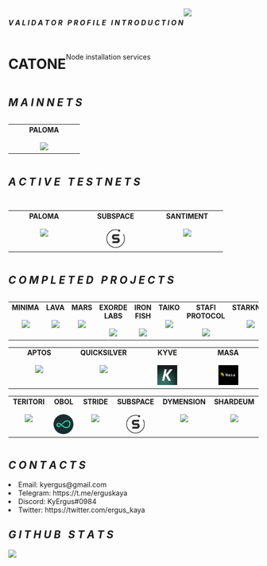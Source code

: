 # 
<div align="center">
  <div style="display: flex; align-items: flex-start;">
  <h4><b><i>V A L I D A T O R &nbsp; P R O F I L E &nbsp; I N T R O D U C T I O N</b></i></h4>
    <img align="top" src="https://komarev.com/ghpvc/?username=catone&color=blueviolet"/>
<br />
<br />
  </div>
</div>

<div align="center">
  <div style="display: flex; align-items: flex-start;">
  <br />
<h1>CATONE</h1>
<br />
<br />
Node installation services
  </div>
</div>

<div align="center">
  <div style="display: flex; align-items: flex-start;">
  <h2><i>M A I N N E T S</i></h2>
  </div>
</div>

<table width="350px" align="center">
    <tbody>
        <tr valign="top">
            <td width="130px" align="center">
            <span><strong>PALOMA</strong></span><br><br />
            <a href="https://explorers.acloud.pp.ua/paloma-mainnet/staking/palomavaloper10y227j9d09pckexy32v2gckerj9a0kcewgf7xy" target="_blank" rel="noopener noreferrer">
            <img height="40px" src="https://pbs.twimg.com/profile_images/1569871676233613313/lP_WJgdC_400x400.jpg"> </a>
            </td>
        </tr>
    </tbody>
</table>


<div align="center">
  <div style="display: flex; align-items: flex-start;">
  <h2><i>A C T I V E &nbsp; T E S T N E T S</i></h2>
  </div>
</div>
<table width="320px" align="center">
    <tbody>
        <tr valign="top">
          </tr>
    </tbody>
</table>
<table width="320px" align="center">
    <tbody>
        <tr valign="top">
            <td width="130px" align="center">
            <span><strong>PALOMA</strong></span><br><br />
            <a href="https://explorers.acloud.pp.ua/paloma-testnet/staking/palomavaloper10y227j9d09pckexy32v2gckerj9a0kcewgf7xy" target="_blank" rel="noopener noreferrer">
            <img height="40px" src="https://pbs.twimg.com/profile_images/1569871676233613313/lP_WJgdC_400x400.jpg"> </a>
            </td>
            <td width="130px" align="center">
            <span><strong>SUBSPACE</strong></span><br><br />
            <a href="https://telemetry.subspace.network/#list/0x92e91e657747c41eeabed5129ff51689d2e935b9f6abfbd5dfcb2e1d0d035095" target="_blank" rel="noopener noreferrer">
            <img height="40px" src="https://github.com/VitaValeriya/explorer/blob/master/public/logos/Subspace.jfif"> </a>
            </td>
          <td width="130px" align="center">
            <span><strong>SANTIMENT</strong></span><br><br />
            <a href="https://sanr.network/" target="_blank" rel="noopener noreferrer">
            <img height="40px" src="https://pbs.twimg.com/profile_images/1036525323569967104/5JLmbTRo_400x400.jpg"> </a>
            </td>
        </tr>
    </tbody>
</table>

<div align="center">
  <div style="display: flex; align-items: flex-start;">
  <h2><i>C O M P L E T E D &nbsp; P R O J E C T S</i></h2>
  </div>
</div>
<table width="320px" align="center">
    <tbody>
        <tr valign="top">
            <td width="130px" align="center">
            <span><strong>MINIMA</strong></span><br><br />
            <a href="https://www.minima.global/" target="_blank" rel="noopener noreferrer">
            <img height="40px" src="https://pbs.twimg.com/profile_images/1614917590970679299/VHANyjFy_400x400.png"> </a>
            </td>
            <td width="130px" align="center">
            <span><strong>LAVA</strong></span><br><br />
            <a href="https://lava.explorers.guru/validator/lava@valoper1anhrz0zxwm030y5afjulvjnc97r8k0yxq4fqz6" target="_blank" rel="noopener noreferrer">
            <img height="40px" src="https://pbs.twimg.com/profile_images/1628433459977850882/l4oqDz8R_400x400.jpg"> </a>
            </td>
            <td width="130px" align="center">
            <span><strong>MARS</strong></span><br><br />
            <a href="https://testnet.mars.explorers.guru/validator/marsvaloper1u20rw2zlw3whwahxmxypslm505qmf2axjduvky" target="_blank" rel="noopener noreferrer">
            <img height="40px" src="https://github.com/VitaValeriya/explorer/blob/master/public/logos/mars.png"> </a>
            </td>
            <td width="130px" align="center">
            <span><strong>EXORDE LABS</strong></span><br><br />
            <a href="https://exorde.network/" target="_blank" rel="noopener noreferrer">
            <img height="40px" src="https://pbs.twimg.com/profile_images/1486712389777068043/tXqjiR3t_400x400.jpg"> </a>
            </td>
            <td width="130px" align="center">
            <span><strong>IRON FISH</strong></span><br><br />
            <a href="https://ironfish.network/" target="_blank" rel="noopener noreferrer">
            <img height="40px" src="https://pbs.twimg.com/profile_images/1367581984986296320/kxDDjheA_400x400.jpg"> </a>
            </td>
            <td width="130px" align="center">
            <span><strong>TAIKO</strong></span><br><br />
            <a href="https://l2explorer.a1.taiko.xyz/address/0xd226E41946EaCcaf40F68F6B9E9920dA40C04EF4/validations#address-tabs" target="_blank" rel="noopener noreferrer">
            <img height="40px" src="https://pbs.twimg.com/profile_images/1601055081675325440/ycMVxfJt_400x400.jpg"> </a>
            </td>
            <td width="130px" align="center">
            <span><strong>STAFI PROTOCOL</strong></span><br><br />
            <a href="https://www.stafi.io/" target="_blank" rel="noopener noreferrer">
            <img height="40px" src="https://pbs.twimg.com/profile_images/1641769104821596165/a1DFjWRp_400x400.png"> </a>
            </td>
            <td width="130px" align="center">
            <span><strong>STARKNET</strong></span><br><br />
            <a href="https://starkware.co/starknet/" target="_blank" rel="noopener noreferrer">
            <img height="40px" src="https://pbs.twimg.com/profile_images/1656626805816565763/WyFDMG6u_400x400.png"> </a>
            </td>
          </tr>
    </tbody>
</table>
<table width="320px" align="center">
    <tbody>
        <tr valign="top">
            <td width="130px" align="center">
            <span><strong>APTOS</strong></span><br><br />
            <a href="https://aptoslabs.com/" target="_blank" rel="noopener noreferrer">
            <img height="40px" src="https://pbs.twimg.com/profile_images/1556801889282686976/tuHF27-8_400x400.jpg"> </a>
            </td>
            <td width="130px" align="center">
            <span><strong>QUICKSILVER</strong></span><br><br />
            <a href="https://app.quicksilver.zone/" target="_blank" rel="noopener noreferrer">
            <img height="40px" src="https://pbs.twimg.com/profile_images/1488798003473358848/V2gPwVeO_400x400.jpg"> </a>
            </td>
            <td width="130px" align="center">
            <span><strong>KYVE</strong></span><br><br />
            <a href="https://www.kyve.network" target="_blank" rel="noopener noreferrer">
            <img height="40px" src="https://github.com/VitaValeriya/explorer/blob/master/public/logos/Kyve.png"> </a>
            </td>
            <td width="130px" align="center">
            <span><strong>MASA</strong></span><br><br />
            <a href="https://www.masa.finance" target="_blank" rel="noopener noreferrer">
            <img height="40px" src="https://github.com/VitaValeriya/explorer/blob/master/public/logos/Masa.png"> </a>
            </td>
          </tr>
    </tbody>
</table>
<table width="320px" align="center">
    <tbody>
        <tr valign="top">
            <td width="130px" align="center">
            <span><strong>TERITORI</strong></span><br><br />
            <a href="https://teritori.com/" target="_blank" rel="noopener noreferrer">
            <img height="40px" src="https://pbs.twimg.com/profile_images/1545419250906660864/XfukKhac_400x400.jpg"> </a>
            </td>
            <td width="130px" align="center">
            <span><strong>OBOL</strong></span><br><br />
            <a href="https://obol.tech" target="_blank" rel="noopener noreferrer">
            <img height="40px" src="https://github.com/VitaValeriya/explorer/blob/master/public/logos/Obol.png"> </a>
            </td>
            <td width="130px" align="center">
            <span><strong>STRIDE</strong></span><br><br />
            <a href="https://stride.zone" target="_blank" rel="noopener noreferrer">
            <img height="40px" src="https://github.com/VitaValeriya/explorer/blob/master/public/logos/stride.png"> </a>
            </td>
            <td width="130px" align="center">
            <span><strong>SUBSPACE</strong></span><br><br />
            <a href="https://subspace.network" target="_blank" rel="noopener noreferrer">
            <img height="40px" src="https://github.com/VitaValeriya/explorer/blob/master/public/logos/Subspace.jfif"> </a>
            </td>
          <td width="130px" align="center">
            <span><strong>DYMENSION</strong></span><br><br />
            <a href="https://dymension.explorers.guru/validator/dymvaloper19a4pzgkd69ew4p96xydmr5rhxt0qrhdzqt3nke" target="_blank" rel="noopener noreferrer">
            <img height="40px" src="https://pbs.twimg.com/profile_images/1663159896701820928/by0GLREA_400x400.jpg"> </a>
            </td>
            <td width="130px" align="center">
            <span><strong>SHARDEUM</strong></span><br><br />
            <a href="https://shardeum.org/" target="_blank" rel="noopener noreferrer">
            <img height="40px" src="https://pbs.twimg.com/profile_images/1501630239096520705/H88Y46ND_400x400.jpg"> </a>
            </td>
        </tr>
    </tbody>
</table>

<div align="center">
  <div style="display: flex; align-items: flex-start;">
  <h2><i>C O N T A C T S</i></h2>
  <br />
  <br />
  </div>
</div>

   <li> Email: kyergus@gmail.com</li>
   <li> Telegram: https://t.me/erguskaya</li>
   <li> Discord: KyErgus#0984</li>
   <li> Twitter: https://twitter.com/ergus_kaya</li>

<div align="center">
  <div style="display: flex; align-items: flex-start;">
  <h2><i>G I T H U B &nbsp; S T A T S</i></h2>
  </div>
</div>

<div align="center">
  <div style="display: flex; align-items: flex-start;">
<br />
<br />
    <img align="top" src="https://github-readme-streak-stats.herokuapp.com/?user=KyErgus&theme=nightowl&date_format=M%20j%5B%2C%20Y%5D"/>
<br />
<br />
  </div>
</div>
